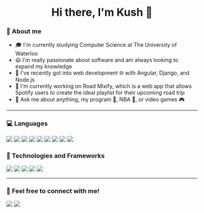 <h1 align="center">Hi there, I'm Kush 👋</h1>

### 👦 About me
- 🎓 I'm currently studying Computer Science at The University of Waterloo
- 😃 I'm really passionate about software and am always looking to expand my knowledge
- 📘 I've recently got into web development 🌐 with Angular, Django, and Node.js
- 🔨 I'm currently working on Road Mixify, which is a web app that allows Spotify users to create the ideal playlist for their upcoming road trip
- 💬 Ask me about anything, my program 📘, NBA 🏀, or video games 🎮

---
### 💻 Languages
<div class="row>
  <div class="col">
    <img src="https://img.shields.io/badge/c++%20-%2300599C.svg?&style=for-the-badge&logo=c%2B%2B&ogoColor=white"/>
    <img src="https://img.shields.io/badge/python%20-%2314354C.svg?&style=for-the-badge&logo=python&logoColor=white"/>
    <img src="https://img.shields.io/badge/javascript%20-%23323330.svg?&style=for-the-badge&logo=javascript&logoColor=%23F7DF1E"/>
    <img src="https://img.shields.io/badge/typescript%20-%23007ACC.svg?&style=for-the-badge&logo=typescript&logoColor=white"/>
    <img src="https://img.shields.io/badge/c%23%20-%23239120.svg?&style=for-the-badge&logo=c-sharp&logoColor=white"/>
    <img src="https://img.shields.io/badge/c%20-%2300599C.svg?&style=for-the-badge&logo=c&logoColor=white"/>
    <img src="https://img.shields.io/badge/java-%23ED8B00.svg?&style=for-the-badge&logo=java&logoColor=white"/>
    <img src="https://img.shields.io/badge/html5%20-%23E34F26.svg?&style=for-the-badge&logo=html5&logoColor=white"/>
    <img src="https://img.shields.io/badge/css3%20-%231572B6.svg?&style=for-the-badge&logo=css3&logoColor=white"/> 
  </div>  
</div>

### 🔌 Technologies and Frameworks

<div class="row>
  <div class="col">
    <img src="https://img.shields.io/badge/dotnet-net%23239120.svg?color=5C2D91&style=for-the-badge&logo=.net&logoColor=white"/>
    <img src="https://img.shields.io/badge/angular%20-%23DD0031.svg?&style=for-the-badge&logo=angular&logoColor=white"/>
    <img src="https://img.shields.io/badge/node.js%20-%2343853D.svg?&style=for-the-badge&logo=node.js&logoColor=white"/>
    <img src="https://img.shields.io/badge/django%20-%23092E20.svg?&style=for-the-badge&logo=django&logoColor=white"/>                                        
    <img src="https://img.shields.io/badge/TensorFlow%20-%23FF6F00.svg?&style=for-the-badge&logo=TensorFlow&logoColor=white" />
  </div>  
</div>

---
### 👯 Feel free to connect with me!
<div class="row>
  <div class="col">
    <img href="http://www.kush.bhagatworld.com" src="https://img.shields.io/badge/linkedin-%230077B5.svg?&style=for-the-badge&logo=linkedin&logoColor=white"/>
    <img href="https://open.spotify.com/user/xxpfnpw2x52q03lr6bfimzb1c?si=__v0YPBLTi6VmRkSzCyufw" src="https://img.shields.io/badge/spotify-%231ED760.svg?&style=for-the-badge&logo=spotify&logoColor=white"/>
  </div>  
</div>
